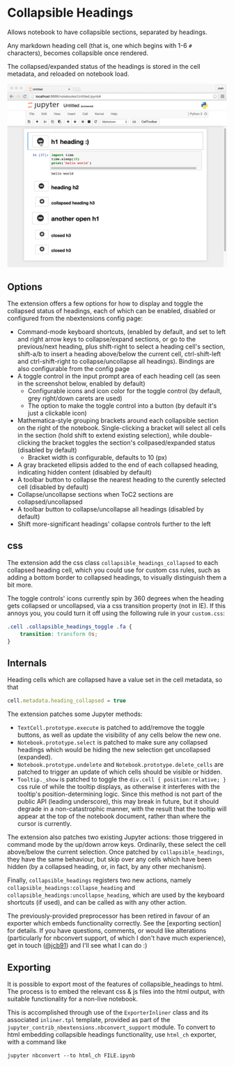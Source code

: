 Collapsible Headings
====================

Allows notebook to have collapsible sections, separated by headings.

Any markdown heading cell (that is, one which begins with 1-6 `#` characters),
becomes collapsible once rendered.

The collapsed/expanded status of the headings is stored in the cell metadata,
and reloaded on notebook load.

![screenshot](screenshot.png)


Options
-------

The extension offers a few options for how to display and toggle the collapsed
status of headings, each of which can be enabled, disabled or configured from
the nbextensions config page:

* Command-mode keyboard shortcuts, (enabled by default, and set to left and
  right arrow keys to collapse/expand sections, or go to the previous/next
  heading, plus shift-right to select a heading cell's section, shift-a/b to
  insert a heading above/below the current cell, ctrl-shift-left and
  ctrl-shift-right to collapse/uncollapse all headings).
  Bindings are also configurable from the config page
* A toggle control in the input prompt area of each heading cell (as seen in
  the screenshot below, enabled by default)
  * Configurable icons and icon color for the toggle control (by default, grey
    right/down carets are used)
  * The option to make the toggle control into a button (by default it's just a
    clickable icon)
* Mathematica-style grouping brackets around each collapsible section on the
  right of the notebook. Single-clicking a bracket will select all cells in the
  section (hold shift to extend existing selection), while double-clicking the
  bracket toggles the section's collpased/expanded status (disabled by default)
  * Bracket width is configurable, defaults to 10 (px)
* A gray bracketed ellipsis added to the end of each collapsed heading,
  indicating hidden content (disabled by default)
* A toolbar button to collapse the nearest heading to the curently selected
  cell (disabled by default)
* Collapse/uncollapse sections when ToC2 sections are collapsed/uncollapsed
* A toolbar button to collapse/uncollapse all headings (disabled by default)
* Shift more-significant headings' collapse controls further to the left


css
---

The extension add the css class `collapsible_headings_collapsed` to each
collapsed heading cell, which you could use for custom css rules, such as
adding a bottom border to collapsed headings, to visually distinguish them a
bit more.

The toggle controls' icons currently spin by 360 degrees when the heading gets
collapsed or uncollapsed, via a css transition property (not in IE).
If this annoys you,
you could turn it off using the following rule in your `custom.css`:

```css
.cell .collapsible_headings_toggle .fa {
	transition: transform 0s;
}
```


Internals
---------

Heading cells which are collapsed have a value set in the cell metadata, so
that

```javascript
cell.metadata.heading_collapsed = true
```

The extension patches some Jupyter methods:
* `TextCell.prototype.execute` is patched to add/remove the toggle buttons,
  as well as update the visibility of any cells below the new one.
* `Notebook.prototype.select` is patched to make sure any collapsed headings
  which would be hiding the new selection get uncollapsed (expanded).
* `Notebook.prototype.undelete` and `Notebook.prototype.delete_cells` are
  patched to trigger an update of which cells should be visible or hidden.
* `Tooltip._show` is patched to toggle the `div.cell { position:relative; }`
  css rule of while the tooltip displays, as otherwise it interferes with the
  tooltip's position-determining logic. Since this method is not part of the
  public API (leading underscore), this may break in future, but it should
  degrade in a non-catastrophic manner, with the result that the tooltip will
  appear at the top of the notebook document, rather than where the cursor is
  currently.

The extension also patches two existing Jupyter actions: those triggered in
command mode by the up/down arrow keys. Ordinarily, these select the cell
above/below the current selection. Once patched by `collapsible_headings`, they
have the same behaviour, but skip over any cells which have been hidden (by a
collapsed heading, or, in fact, by any other mechanism).

Finally, `collapsible_headings` registers two new actions, namely
`collapsible_headings:collapse_heading` and
`collapsible_headings:uncollapse_heading`, which are used by the keyboard
shortcuts (if used), and can be called as with any other action.

The previously-provided preprocessor has been retired in favour of an exporter
which embeds functionality correctly. See the [exporting section] for details.
If you have questions, comments, or would like alterations (particularly for
nbconvert support, of which I don't have much experience), get in touch
([@jcb91](https://github.com/jcb91))
and I'll see what I can do :)


Exporting
---------

It is possible to export most of the features of collapsible_headings to html.
The process is to embed the relevant css & js files into the html output, with
suitable functionality for a non-live notebook.

This is accomplished through use of the `ExporterInliner` class and its
associated `inliner.tpl` template, provided as part of the
`jupyter_contrib_nbextensions.nbconvert_support` module.
To convert to html embedding collapsible headings functionality, use `html_ch`
exporter, with a command like

    jupyter nbconvert --to html_ch FILE.ipynb
